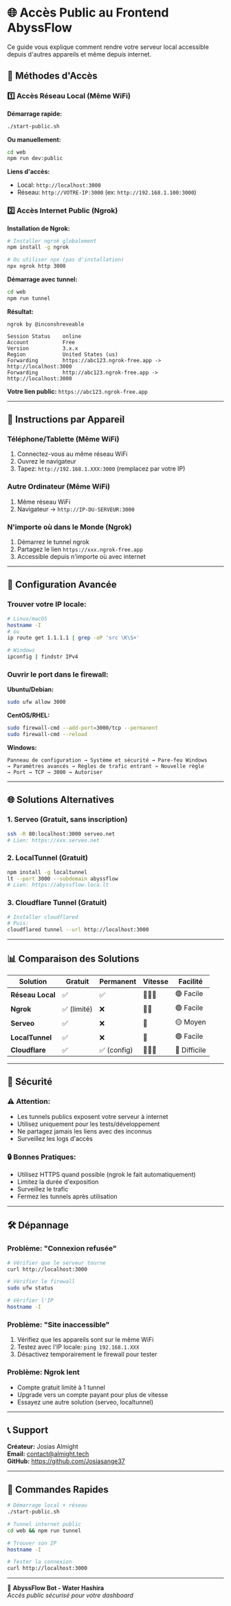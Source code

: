 # 🌐 Accès Public au Frontend AbyssFlow

Ce guide vous explique comment rendre votre serveur local accessible depuis d'autres appareils et même depuis internet.

## 🚀 Méthodes d'Accès

### 1️⃣ Accès Réseau Local (Même WiFi)

**Démarrage rapide:**
```bash
./start-public.sh
```

**Ou manuellement:**
```bash
cd web
npm run dev:public
```

**Liens d'accès:**
- Local: `http://localhost:3000`
- Réseau: `http://VOTRE-IP:3000` (ex: `http://192.168.1.100:3000`)

### 2️⃣ Accès Internet Public (Ngrok)

**Installation de Ngrok:**
```bash
# Installer ngrok globalement
npm install -g ngrok

# Ou utiliser npx (pas d'installation)
npx ngrok http 3000
```

**Démarrage avec tunnel:**
```bash
cd web
npm run tunnel
```

**Résultat:**
```
ngrok by @inconshreveable

Session Status    online
Account           Free
Version           3.x.x
Region            United States (us)
Forwarding        https://abc123.ngrok-free.app -> http://localhost:3000
Forwarding        http://abc123.ngrok-free.app -> http://localhost:3000
```

**Votre lien public:** `https://abc123.ngrok-free.app`

---

## 📱 Instructions par Appareil

### **Téléphone/Tablette (Même WiFi)**
1. Connectez-vous au même réseau WiFi
2. Ouvrez le navigateur
3. Tapez: `http://192.168.1.XXX:3000` (remplacez par votre IP)

### **Autre Ordinateur (Même WiFi)**
1. Même réseau WiFi
2. Navigateur → `http://IP-DU-SERVEUR:3000`

### **N'importe où dans le Monde (Ngrok)**
1. Démarrez le tunnel ngrok
2. Partagez le lien `https://xxx.ngrok-free.app`
3. Accessible depuis n'importe où avec internet

---

## 🔧 Configuration Avancée

### **Trouver votre IP locale:**
```bash
# Linux/macOS
hostname -I
# ou
ip route get 1.1.1.1 | grep -oP 'src \K\S+'

# Windows
ipconfig | findstr IPv4
```

### **Ouvrir le port dans le firewall:**

**Ubuntu/Debian:**
```bash
sudo ufw allow 3000
```

**CentOS/RHEL:**
```bash
sudo firewall-cmd --add-port=3000/tcp --permanent
sudo firewall-cmd --reload
```

**Windows:**
```
Panneau de configuration → Système et sécurité → Pare-feu Windows
→ Paramètres avancés → Règles de trafic entrant → Nouvelle règle
→ Port → TCP → 3000 → Autoriser
```

---

## 🌐 Solutions Alternatives

### **1. Serveo (Gratuit, sans inscription)**
```bash
ssh -R 80:localhost:3000 serveo.net
# Lien: https://xxx.serveo.net
```

### **2. LocalTunnel (Gratuit)**
```bash
npm install -g localtunnel
lt --port 3000 --subdomain abyssflow
# Lien: https://abyssflow.loca.lt
```

### **3. Cloudflare Tunnel (Gratuit)**
```bash
# Installer cloudflared
# Puis:
cloudflared tunnel --url http://localhost:3000
```

---

## 📊 Comparaison des Solutions

| Solution | Gratuit | Permanent | Vitesse | Facilité |
|----------|---------|-----------|---------|----------|
| **Réseau Local** | ✅ | ✅ | 🚀🚀🚀 | 🟢 Facile |
| **Ngrok** | ✅ (limité) | ❌ | 🚀🚀 | 🟢 Facile |
| **Serveo** | ✅ | ❌ | 🚀 | 🟡 Moyen |
| **LocalTunnel** | ✅ | ❌ | 🚀 | 🟢 Facile |
| **Cloudflare** | ✅ | ✅ (config) | 🚀🚀🚀 | 🔴 Difficile |

---

## 🚨 Sécurité

### **⚠️ Attention:**
- Les tunnels publics exposent votre serveur à internet
- Utilisez uniquement pour les tests/développement
- Ne partagez jamais les liens avec des inconnus
- Surveillez les logs d'accès

### **🔒 Bonnes Pratiques:**
- Utilisez HTTPS quand possible (ngrok le fait automatiquement)
- Limitez la durée d'exposition
- Surveillez le trafic
- Fermez les tunnels après utilisation

---

## 🛠️ Dépannage

### **Problème: "Connexion refusée"**
```bash
# Vérifier que le serveur tourne
curl http://localhost:3000

# Vérifier le firewall
sudo ufw status

# Vérifier l'IP
hostname -I
```

### **Problème: "Site inaccessible"**
1. Vérifiez que les appareils sont sur le même WiFi
2. Testez avec l'IP locale: `ping 192.168.1.XXX`
3. Désactivez temporairement le firewall pour tester

### **Problème: Ngrok lent**
- Compte gratuit limité à 1 tunnel
- Upgrade vers un compte payant pour plus de vitesse
- Essayez une autre solution (serveo, localtunnel)

---

## 📞 Support

**Créateur:** Josias Almight  
**Email:** contact@almight.tech  
**GitHub:** https://github.com/Josiasange37  

---

## 🎯 Commandes Rapides

```bash
# Démarrage local + réseau
./start-public.sh

# Tunnel internet public
cd web && npm run tunnel

# Trouver son IP
hostname -I

# Tester la connexion
curl http://localhost:3000
```

---

🌊 **AbyssFlow Bot - Water Hashira**  
_Accès public sécurisé pour votre dashboard_
